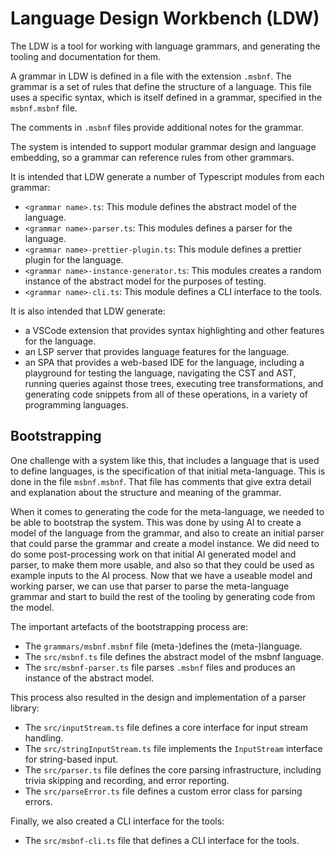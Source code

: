 # Language Design Workbench (LDW)

The LDW is a tool for working with language grammars, and generating the tooling
and documentation for them.

A grammar in LDW is defined in a file with the extension `.msbnf`. The grammar
is a set of rules that define the structure of a language. This file uses a
specific syntax, which is itself defined in a grammar, specified in the
`msbnf.msbnf` file.

The comments in `.msbnf` files provide additional notes for the grammar.

The system is intended to support modular grammar design and language embedding,
so a grammar can reference rules from other grammars.

It is intended that LDW generate a number of Typescript modules from each grammar:

- `<grammar name>.ts`: This module defines the abstract model of the language.
- `<grammar name>-parser.ts`: This modules defines a parser for the language.
- `<grammar name>-prettier-plugin.ts`: This module defines a prettier plugin for the language.
- `<grammar name>-instance-generator.ts`: This modules creates a random
  instance of the abstract model for the purposes of testing.
- `<grammar name>-cli.ts`: This module defines a CLI interface to the tools.

It is also intended that LDW generate:

- a VSCode extension that provides syntax highlighting and other features for the language.
- an LSP server that provides language features for the language.
- an SPA that provides a web-based IDE for the language, including a playground
  for testing the language, navigating the CST and AST, running queries against
  those trees, executing tree transformations, and generating code snippets from
  all of these operations, in a variety of programming languages.

## Bootstrapping

One challenge with a system like this, that includes a language that is used to
define languages, is the specification of that initial meta-language. This is
done in the file `msbnf.msbnf`. That file has comments that give extra detail
and explanation about the structure and meaning of the grammar.

When it comes to generating the code for the meta-language, we needed to be able
to bootstrap the system. This was done by using AI to create a model of the
language from the grammar, and also to create an initial parser that could parse
the grammar and create a model instance. We did need to do some post-processing
work on that initial AI generated model and parser, to make them more usable,
and also so that they could be used as example inputs to the AI process. Now
that we have a useable model and working parser, we can use that parser to parse
the meta-language grammar and start to build the rest of the tooling by
generating code from the model.

The important artefacts of the bootstrapping process are:

- The `grammars/msbnf.msbnf` file (meta-)defines the (meta-)language.
- The `src/msbnf.ts` file defines the abstract model of the msbnf language.
- The `src/msbnf-parser.ts` file parses `.msbnf` files and produces an instance of the abstract model.

This process also resulted in the design and implementation of a parser library:

- The `src/inputStream.ts` file defines a core interface for input stream handling.
- The `src/stringInputStream.ts` file implements the `InputStream` interface for string-based input.
- The `src/parser.ts` file defines the core parsing infrastructure, including trivia skipping and recording, and error reporting.
- The `src/parseError.ts` file defines a custom error class for parsing errors.

Finally, we also created a CLI interface for the tools:

- The `src/msbnf-cli.ts` file that defines a CLI interface for the tools.

